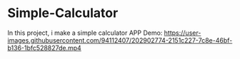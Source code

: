 # Simple-Calculator
In this project, i make a simple calculator APP
Demo:
https://user-images.githubusercontent.com/94112407/202902774-2151c227-7c8e-46bf-b136-1bfc528827de.mp4
